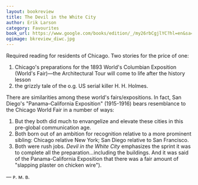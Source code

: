 ```yaml
---
layout: bookreview
title: The Devil in the White City
author: Erik Larson
category: Favourites
book_url: https://www.google.com/books/edition/_/my26rbCgjlYC?hl=en&sa=X&ved=2ahUKEwjjt_Wrhqv5AhUOjIkEHZliAsAQre8FegQIAxBZ
ogimage: bkreview_diwc.jpg
---
```

Required reading for residents of Chicago. Two stories for the price of one:
1. Chicago's preparations for the 1893 World's Columbian Exposition (World's Fair)—the Architectural Tour will come to life after the history lesson
2. the grizzly tale of the o.g. US serial killer H. H. Holmes.

There are similarities among these world's fairs/expositions. In fact, San Diego's "Panama–California Exposition" (1915-1916) bears resemblance to the Chicago World Fair in a number of ways:
1. But they both did much to envangelize and elevate these cities in this pre-global communication age. 
2. Both born out of an ambition for recognition relative to a more prominent sibling: Chicago relative New York; San Diego relative to San Francisco.
3. Both were rush jobs. *Devil in the White City* emphasizes the sprint it was to complete all the preparation...including the buildings. And it was said of the Panama-California Exposition that there was a fair amount of "slapping plaster on chicken wire").

— ᴘ. ᴍ. ʙ.